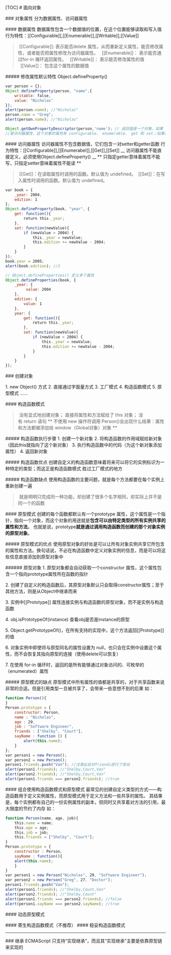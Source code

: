 ﻿[TOC]
# 面向对象


### 对象属性
分为数据属性、访问器属性

#### 数据属性
数据属性包含一个数据值的位置，在这个位置能够读取和写入值
行为特性：[[Configurable]],[[Enumerable]],[[Writable]],[[Value]]
> [[Configurable]]: 表示能否delete 属性，从而重新定义属性，能否修改属性，或者能否把属性修改为访问器属性。
  [[Enumerable]]： 表示能否通过for-in 循环返回属性。
  [[Writable]]： 表示能否修改属性的值
  [[Value]]： 包含这个属性的数据值

##### 修改属性默认特性 Object.defineProperty()
```js
var person = {};
Object.defineProperty(person, "name",{
    writable: false,
    value: "Nicholas"
});
alert(person.name); //"Nicholas"
person.name = "Greg";
alert(person.name); //"Nicholas"

Object.getOwnPropertyDescriptor(person,'name'); // 返回值是一个对象，如果
//是访问器属性，这个对象的属性有 configurable、 enumerable、 get 和 set；如果是数据属性，这个对象的属性有 configurable、 enumerable、 writable 和 value。
```

#### 访问器属性
访问器属性不包含数据值，它们包含一对setter和getter函数
行为特性：[[Configurable]],[[Enumerabel]],[[Get]],[[Set]]
__ 访问器属性不能直接定义，必须使用Object.defineProperty() __
** 只指定getter意味着属性不能写，只指定setter意味着属性不能读 **
> [[Get]]：在读取属性时调用的函数。默认值为 undefined。
 [[Set]]：在写入属性时调用的函数。默认值为 undefined。

```js
var book = {
    _year: 2004,
    edition: 1
};
Object.defineProperty(book, "year", {
    get: function(){
        return this._year;
    },
    set: function(newValue){
        if (newValue > 2004) {
            this._year = newValue;
            this.edition += newValue - 2004;
        }
    }
});
book.year = 2005;
alert(book.edition); //2

// Object.defineProperties() 定义多个属性
Object.defineProperties(book, {
    _year: {
         value: 2004
    },
    edition: {
        value: 1
    },
    year: {
        get: function(){
            return this._year;
        },
        set: function(newValue){
            if (newValue > 2004) {
                this._year = newValue;
                this.edition += newValue - 2004;
            }
        }
    }
});
```

### 创建对象

1. new Object() 方式
2. 直接通过字面量方式
3. 工厂模式
4. 构造函数模式
5. 原型模式
......

#### 构造函数模式
> 没有显式地创建对象；
直接将属性和方法赋给了 this 对象；
没有 return 语句
** 不使用 new 操作符调用 Person()会出现什么结果：属性和方法都被添加给 window（Global对象）对象 **

##### 构造函数执行步骤
1. 创建一个新对象
2. 将构造函数的作用域赋给新对象（因此this就指向了这个新对象）
3. 执行构造函数中的代码（为这个新对象添加属性）
4. 返回新对象

##### 构造函数优点
创建自定义的构造函数意味着将来可以将它的实例标识为一种特定的类型；而这正是构造函数模式
胜过工厂模式的地方

##### 构造函数缺点
使用构造函数的主要问题，就是每个方法都要在每个实例上重新创建一遍
> 就是明明只完成同一种功能，却创建了很多个名字相同，却实际上并不是同一个的函数

#### 原型模式
创建的每个函数都默认有一个prototype 属性，这个属性是一个指针，指向一个对象，而这个对象的用途就是**包含可以由特定类型的所有实例共享的属性和方法**。
也就是说，prototype**就是通过调用构造函数而创建的那个对象实例的原型对象**。

##### 原型模式的优点
使用原型对象的好处是可以让所有对象实例共享它所包含的属性和方法。换句话说，不必在构造函数中定义对象实例的信息，而是可以将这些信息直接添加到原型对象中

###### 原型对象
1. 原型对象都会自动获取一个constructor 属性，这个属性包含一个指向prototype属性所在函数的指针

2. 创建了自定义的构造函数后，其原型对象默认只会取得constructor属性；至于其他方法，则是从Object中继承而来

3. 实例中[[Prototype]] 属性连接实例与构造函数的原型对象，而不是实例与构造函数

4. obj.isPrototypeOf(instance) 查看obj是否是instance的原型

5. Object.getPrototypeOf()，在所有支持的实现中，这个方法返回[[Prototype]]的值

6. 对象实例中即使将与原型同名的属性设置为 null，也只会在实例中设置这个属性，而不会恢复其指向原型的连接（使用delete可以恢复）

7. 在使用 for-in 循环时，返回的是所有能够通过对象访问的、可枚举的（enumerated）属性

##### 原型模式的缺点
原型模式中所有属性的值都是共享的，对于共享函数来说非常的合适。但是引用类型一旦被共享了，会带来一些意想不到的后果
如：
```js
function Person(){
}
Person.prototype = {
    constructor: Person,
    name : "Nicholas",
    age : 29,
    job : "Software Engineer",
    friends : ["Shelby", "Court"],
    sayName : function () {
        alert(this.name);
    }
};
var person1 = new Person();
var person2 = new Person();
person1.friends.push("Van"); //注意此处对friends进行了改动
alert(person1.friends); //"Shelby,Court,Van"
alert(person2.friends); //"Shelby,Court,Van"
alert(person1.friends === person2.friends); //true
```

#### 组合使用构造函数模式和原型模式
最常见的创建自定义类型的方式——构造函数用于定义实例属性，而原型模式用于定义方法和一些共享的属性。
其结果是，每个实例都有自己的一份实例属性的副本，但同时又共享着对方法的引用，最大限度的节约了内存
如：
```js
function Person(name, age, job){
    this.name = name;
    this.age = age;
    this.job = job;
    this.friends = ["Shelby", "Court"];
}
Person.prototype = {
    constructor : Person,
    sayName : function(){
    alert(this.name);
    }
}
var person1 = new Person("Nicholas", 29, "Software Engineer");
var person2 = new Person("Greg", 27, "Doctor");
person1.friends.push("Van");
alert(person1.friends); //"Shelby,Count,Van"
alert(person2.friends); //"Shelby,Count"
alert(person1.friends === person2.friends); //false
alert(person1.sayName === person2.sayName); //true
```

#### 动态原型模式

#### 寄生构造函数模式（不推荐）
#### 稳妥构造函数模式



<hr>
### 继承
ECMAScript 只支持“实现继承”，而且其“实现继承”主要是依靠原型链来实现的

